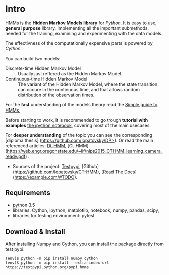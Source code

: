 Intro
=======

HMMs is the **Hidden Markov Models library** for *Python*. 
It is easy to use, **general purpose** library, implementing all the important submethods, needed for the training, examining and experimenting with the data models.

The effectivness of the computationally expensive parts is powered by *Cython*.

You can build two models:

<dl>
 <dt>Discrete-time Hidden Markov Model</dt>
 <dd>Usually just reffered as the Hidden Markov Model.</dd>

 <dt>Continuous-time Hidden Markov Model</dt> 
 <dd>The variant of the Hidden Markov Model, where the state transition can occure in the continuous time, and that allows random distribution  of the observation times. </dd>
</dl>

For the **fast** understanding of the models theory read the [Simple guide to HMMs](https://example.com/#TODO),

Before starting to work, it is recommended to go trough **tutorial with examples** [the ipython notebook](https://github.com/lopatovsky/CT-HMM/blob/master/CT-HMM.ipynb), covering most of the main usecases.

For **deeper understanding** of the topic you can see the corresponding [diploma thesis] (https://github.com/lopatovsky/DP>).
Or read the main referenced articles: [Dt-HMM](http://www.ece.ucsb.edu/Faculty/Rabiner/ece259/Reprints/tutorial%20on%20hmm%20and%20applications.pdf>), [Ct-HMM] (https://web.engr.oregonstate.edu/~lif/nips2015_CTHMM_learning_camera_ready.pdf) .

-  Sources of the project:
   [Testpypi](https://testpypi.python.org/pypi?%3Aaction=pkg_edit&name=hmms),
   [Github] (https://github.com/lopatovsky/CT-HMM),
   [Read The Docs] (https://example.com/#TODO).

Requirements
-------------

-  python 3.5
-  libraries: Cython, ipython, matplotlib, notebook, numpy, pandas, scipy,
-  libraries for testing environment: pytest   

Download & Install
-------------------

After installing Numpy and Cython, you can install the package directly from test pypi.

```
(env)$ python -m pip install numpy cython
(env)$ python -m pip install --extra-index-url https://testpypi.python.org/pypi hmms

```



